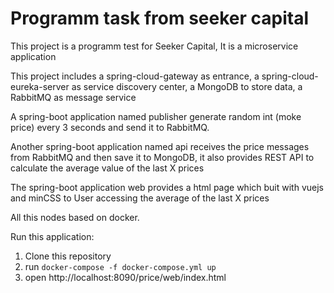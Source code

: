 Programm task from seeker capital
==================

 This project is a programm test for Seeker Capital, It is a microservice application

This project includes a spring-cloud-gateway as entrance, a spring-cloud-eureka-server as service discovery center, a MongoDB to store data, a RabbitMQ as message service

A spring-boot application named publisher generate random int (moke price) every 3 seconds and send it to RabbitMQ.

Another spring-boot application named api receives the price messages from RabbitMQ and then save it to MongoDB, it also provides REST API to calculate the average value of the last X prices

The spring-boot application web provides a html page which buit with vuejs and minCSS to User accessing the average of the last X prices

All this nodes based on docker.

Run this application:
	
1. Clone this repository
2. run `docker-compose -f docker-compose.yml up`
3. open http://localhost:8090/price/web/index.html
